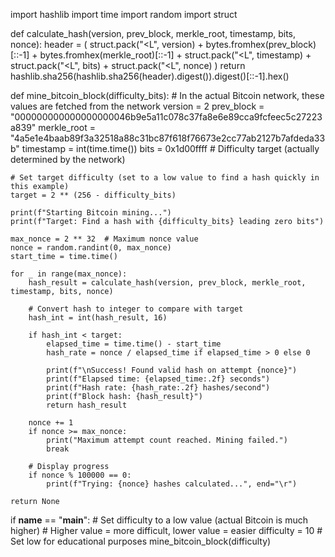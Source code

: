 import hashlib
import time
import random
import struct

def calculate_hash(version, prev_block, merkle_root, timestamp, bits, nonce):
    header = (
        struct.pack("<L", version) +
        bytes.fromhex(prev_block)[::-1] +
        bytes.fromhex(merkle_root)[::-1] +
        struct.pack("<L", timestamp) +
        struct.pack("<L", bits) +
        struct.pack("<L", nonce)
    )
    return hashlib.sha256(hashlib.sha256(header).digest()).digest()[::-1].hex()

def mine_bitcoin_block(difficulty_bits):
    # In the actual Bitcoin network, these values are fetched from the network
    version = 2
    prev_block = "000000000000000000046b9e5a11c078c37fa8e6e89cca9fcfeec5c27223a839"
    merkle_root = "4a5e1e4baab89f3a32518a88c31bc87f618f76673e2cc77ab2127b7afdeda33b"
    timestamp = int(time.time())
    bits = 0x1d00ffff  # Difficulty target (actually determined by the network)
    
    # Set target difficulty (set to a low value to find a hash quickly in this example)
    target = 2 ** (256 - difficulty_bits)
    
    print(f"Starting Bitcoin mining...")
    print(f"Target: Find a hash with {difficulty_bits} leading zero bits")
    
    max_nonce = 2 ** 32  # Maximum nonce value
    nonce = random.randint(0, max_nonce)
    start_time = time.time()
    
    for _ in range(max_nonce):
        hash_result = calculate_hash(version, prev_block, merkle_root, timestamp, bits, nonce)
        
        # Convert hash to integer to compare with target
        hash_int = int(hash_result, 16)
        
        if hash_int < target:
            elapsed_time = time.time() - start_time
            hash_rate = nonce / elapsed_time if elapsed_time > 0 else 0
            
            print(f"\nSuccess! Found valid hash on attempt {nonce}")
            print(f"Elapsed time: {elapsed_time:.2f} seconds")
            print(f"Hash rate: {hash_rate:.2f} hashes/second") 
            print(f"Block hash: {hash_result}")
            return hash_result
        
        nonce += 1
        if nonce >= max_nonce:
            print("Maximum attempt count reached. Mining failed.")
            break
        
        # Display progress
        if nonce % 100000 == 0:
            print(f"Trying: {nonce} hashes calculated...", end="\r")
    
    return None

if __name__ == "__main__":
    # Set difficulty to a low value (actual Bitcoin is much higher)
    # Higher value = more difficult, lower value = easier
    difficulty = 10  # Set low for educational purposes
    mine_bitcoin_block(difficulty)